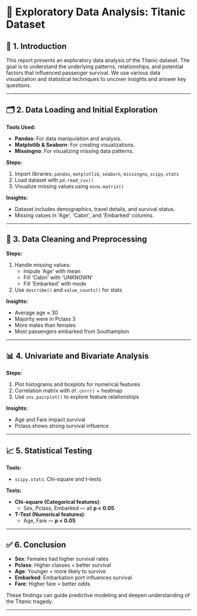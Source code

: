 
# 🚢 Exploratory Data Analysis: Titanic Dataset

## 📌 1. Introduction

This report presents an exploratory data analysis of the Titanic dataset. The goal is to understand the underlying patterns, relationships, and potential factors that influenced passenger survival. We use various data visualization and statistical techniques to uncover insights and answer key questions.

---

## 🗂️ 2. Data Loading and Initial Exploration

**Tools Used:**

- **Pandas**: For data manipulation and analysis.
- **Matplotlib & Seaborn**: For creating visualizations.
- **Missingno**: For visualizing missing data patterns.

**Steps:**

1. Import libraries: `pandas`, `matplotlib`, `seaborn`, `missingno`, `scipy.stats`
2. Load dataset with `pd.read_csv()`
3. Visualize missing values using `msno.matrix()`

**Insights:**

- Dataset includes demographics, travel details, and survival status.
- Missing values in 'Age', 'Cabin', and 'Embarked' columns.

---

## 🧹 3. Data Cleaning and Preprocessing

**Steps:**

1. Handle missing values:
    - Impute 'Age' with mean
    - Fill 'Cabin' with 'UNKNOWN'
    - Fill 'Embarked' with mode
2. Use `describe()` and `value_counts()` for stats

**Insights:**

- Average age ≈ 30
- Majority were in Pclass 3
- More males than females
- Most passengers embarked from Southampton

---

## 📊 4. Univariate and Bivariate Analysis

**Steps:**

1. Plot histograms and boxplots for numerical features
2. Correlation matrix with `df.corr()` + heatmap
3. Use `sns.pairplot()` to explore feature relationships

**Insights:**

- Age and Fare impact survival
- Pclass shows strong survival influence

---

## 📈 5. Statistical Testing

**Tools:**

- `scipy.stats`: Chi-square and t-tests

**Tests:**

- **Chi-square (Categorical features)**:
  - Sex, Pclass, Embarked — all **p < 0.05**
- **T-Test (Numerical features)**:
  - Age, Fare — **p < 0.05**

---

## ✅ 6. Conclusion

- **Sex**: Females had higher survival rates
- **Pclass**: Higher classes = better survival
- **Age**: Younger = more likely to survive
- **Embarked**: Embarkation port influences survival
- **Fare**: Higher fare = better odds

These findings can guide predictive modeling and deepen understanding of the Titanic tragedy.

---
